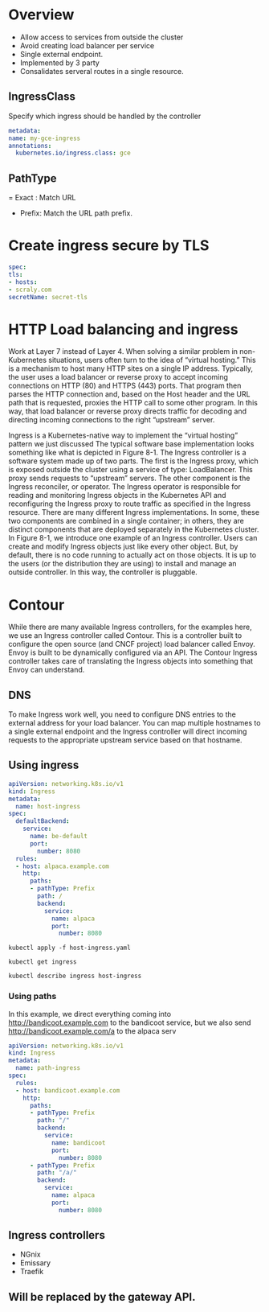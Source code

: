 # Overview
- Allow access to services from outside the cluster
- Avoid creating load balancer per service
- Single external endpoint.
- Implemented by 3 party
- Consalidates serveral routes in a single resource. 

## IngressClass
Specify which ingress should be handled by the controller
```yaml
metadata:
name: my-gce-ingress
annotations:
  kubernetes.io/ingress.class: gce
```

## PathType
= Exact : Match URL 
- Prefix: Match the URL path prefix.


# Create ingress secure by TLS
```yaml
spec:
tls:
- hosts:
- scraly.com
secretName: secret-tls
```



# HTTP Load balancing and ingress

Work at Layer 7 instead of Layer 4.
When solving a similar problem in non-Kubernetes situations, users often turn to the idea of “virtual hosting.” This is a mechanism to host many HTTP sites on a single IP address. Typically, the user uses a load balancer or reverse proxy to accept incoming connections on HTTP (80) and HTTPS (443) ports. That program then parses the HTTP connection and, based on the Host header and the URL path that is requested, proxies the HTTP call to some other program. In this way, that load balancer or reverse proxy directs traffic for decoding and directing incoming connections to the right “upstream” server.

 Ingress is a Kubernetes-native way to implement the “virtual hosting” pattern we just discussed
 The typical software base implementation looks something like what is depicted in Figure 8-1. The Ingress controller is a software system made up of two parts. The first is the Ingress proxy, which is exposed outside the cluster using a service of type: LoadBalancer. This proxy sends requests to “upstream” servers. The other component is the Ingress reconciler, or operator. The Ingress operator is responsible for reading and monitoring Ingress objects in the Kubernetes API and reconfiguring the Ingress proxy to route traffic as specified in the Ingress resource. There are many different Ingress implementations. In some, these two components are combined in a single container; in others, they are distinct components that are deployed separately in the Kubernetes cluster. In Figure 8-1, we introduce one example of an Ingress controller.
 Users can create and modify Ingress objects just like every other object. But, by default, there is no code running to actually act on those objects. It is up to the users (or the distribution they are using) to install and manage an outside controller. In this way, the controller is pluggable.
 
# Contour
While there are many available Ingress controllers, for the examples here, we use an Ingress controller called Contour. This is a controller built to configure the open source (and CNCF project) load balancer called Envoy. Envoy is built to be dynamically configured via an API. The Contour Ingress controller takes care of translating the Ingress objects into something that Envoy can understand.

## DNS
To make Ingress work well, you need to configure DNS entries to the external address for your load balancer. You can map multiple hostnames to a single external endpoint and the Ingress controller will direct incoming requests to the appropriate upstream service based on that hostname.


## Using ingress

```yaml
apiVersion: networking.k8s.io/v1
kind: Ingress
metadata:
  name: host-ingress
spec:
  defaultBackend:
    service:
      name: be-default
      port:
        number: 8080
  rules:
  - host: alpaca.example.com
    http:
      paths:
      - pathType: Prefix
        path: /
        backend:
          service:
            name: alpaca
            port:
              number: 8080
```

```commandline
kubectl apply -f host-ingress.yaml
```
```commandline
kubectl get ingress
```
```commandline
kubectl describe ingress host-ingress
```

### Using paths

In this example, we direct everything coming into http://bandicoot.example.com to the bandicoot service, but we also send http://bandicoot.example.com/a to the alpaca serv

```yaml
apiVersion: networking.k8s.io/v1
kind: Ingress
metadata:
  name: path-ingress
spec:
  rules:
  - host: bandicoot.example.com
    http:
      paths:
      - pathType: Prefix
        path: "/"
        backend:
          service:
            name: bandicoot
            port:
              number: 8080
      - pathType: Prefix
        path: "/a/"
        backend:
          service:
            name: alpaca
            port:
              number: 8080
```

## Ingress controllers

- NGnix
- Emissary
- Traefik

## Will be replaced by the gateway API.
